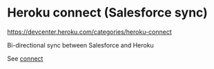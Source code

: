 # Heroku connect (Salesforce sync)

https://devcenter.heroku.com/categories/heroku-connect

Bi-directional sync between Salesforce and Heroku

See [connect](../enterprise/connect.md)
